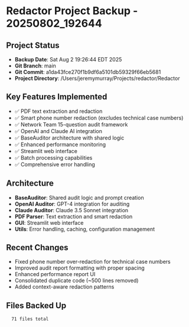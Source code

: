 # Redactor Project Backup - 20250802_192644

## Project Status
- **Backup Date**: Sat Aug  2 19:26:44 EDT 2025
- **Git Branch**: main
- **Git Commit**: a1da43fce270f1b9df6a5101db59329f66eb5681
- **Project Directory**: /Users/jeremymurray/Projects/redactor/Redactor

## Key Features Implemented
- ✅ PDF text extraction and redaction
- ✅ Smart phone number redaction (excludes technical case numbers)
- ✅ Network Team 15-question audit framework
- ✅ OpenAI and Claude AI integration
- ✅ BaseAuditor architecture with shared logic
- ✅ Enhanced performance monitoring
- ✅ Streamlit web interface
- ✅ Batch processing capabilities
- ✅ Comprehensive error handling

## Architecture
- **BaseAuditor**: Shared audit logic and prompt creation
- **OpenAI Auditor**: GPT-4 integration for auditing
- **Claude Auditor**: Claude 3.5 Sonnet integration
- **PDF Parser**: Text extraction and smart redaction
- **GUI**: Streamlit web interface
- **Utils**: Error handling, caching, configuration management

## Recent Changes
- Fixed phone number over-redaction for technical case numbers
- Improved audit report formatting with proper spacing
- Enhanced performance report UI
- Consolidated duplicate code (~500 lines removed)
- Added context-aware redaction patterns

## Files Backed Up
      71 files total
